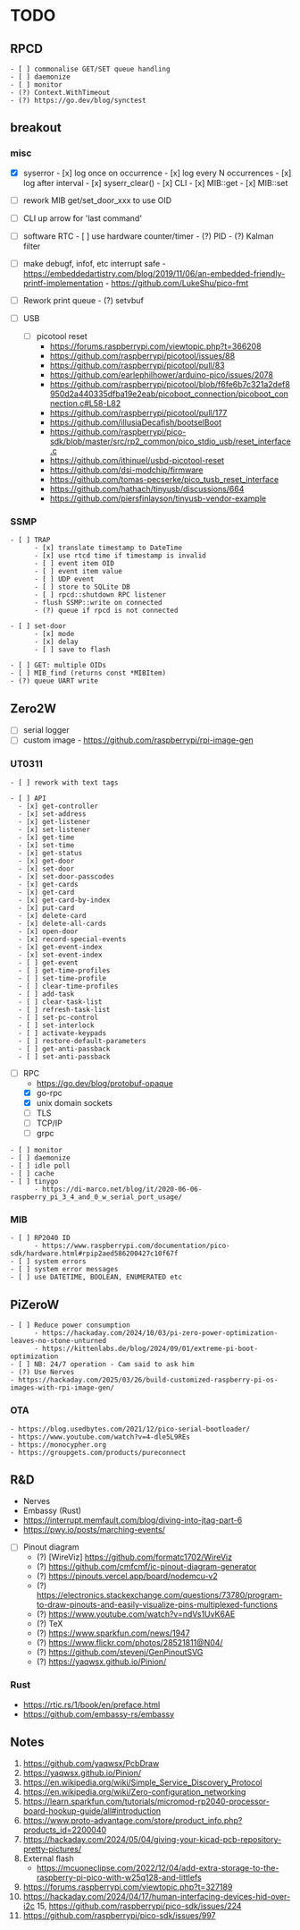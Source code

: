 # TODO

## RPCD
    - [ ] commonalise GET/SET queue handling
    - [ ] daemonize
    - [ ] monitor
    - (?) Context.WithTimeout 
    - (?) https://go.dev/blog/synctest

## breakout

### misc

- [x] syserror
      - [x] log once on occurrence
      - [x] log every N occurrences
      - [x] log after interval
      - [x] syserr_clear()
            - [x] CLI
            - [x] MIB::get
            - [x] MIB::set

- [ ] rework MIB get/set_door_xxx to use OID
- [ ] CLI up arrow for 'last command'
- [ ] software RTC
      - [ ] use hardware counter/timer
      - (?) PID
      - (?) Kalman filter

- [ ] make debugf, infof, etc interrupt safe
      - https://embeddedartistry.com/blog/2019/11/06/an-embedded-friendly-printf-implementation
      - https://github.com/LukeShu/pico-fmt

- [ ] Rework print queue
      - (?) setvbuf

- [ ] USB
    - [ ] picotool reset
        - https://forums.raspberrypi.com/viewtopic.php?t=366208
        - https://github.com/raspberrypi/picotool/issues/88
        - https://github.com/raspberrypi/picotool/pull/83
        - https://github.com/earlephilhower/arduino-pico/issues/2078
        - https://github.com/raspberrypi/picotool/blob/f6fe6b7c321a2def8950d2a440335dfba19e2eab/picoboot_connection/picoboot_connection.c#L58-L82
        - https://github.com/raspberrypi/picotool/pull/177
        - https://github.com/illusiaDecafish/bootselBoot
        - https://github.com/raspberrypi/pico-sdk/blob/master/src/rp2_common/pico_stdio_usb/reset_interface.c
        - https://github.com/ithinuel/usbd-picotool-reset
        - https://github.com/dsi-modchip/firmware
        - https://github.com/tomas-pecserke/pico_tusb_reset_interface
        - https://github.com/hathach/tinyusb/discussions/664
        - https://github.com/piersfinlayson/tinyusb-vendor-example

### SSMP
    - [ ] TRAP
          - [x] translate timestamp to DateTime
          - [x] use rtcd time if timestamp is invalid
          - [ ] event item OID
          - [ ] event item value
          - [ ] UDP event
          - [ ] store to SQLite DB
          - [ ] rpcd::shutdown RPC listener
          - flush SSMP::write on connected
          - (?) queue if rpcd is not connected

    - [ ] set-door
          - [x] mode
          - [x] delay
          - [ ] save to flash

    - [ ] GET: multiple OIDs
    - [ ] MIB_find (returns const *MIBItem)
    - (?) queue UART write

## Zero2W
- [ ] serial logger
- [ ] custom image
      - https://github.com/raspberrypi/rpi-image-gen

### UT0311
    - [ ] rework with text tags

    - [ ] API
      - [x] get-controller
      - [x] set-address
      - [x] get-listener
      - [x] set-listener
      - [x] get-time
      - [x] set-time
      - [x] get-status
      - [x] get-door
      - [x] set-door
      - [x] set-door-passcodes
      - [x] get-cards
      - [x] get-card
      - [x] get-card-by-index
      - [x] put-card
      - [x] delete-card
      - [x] delete-all-cards
      - [x] open-door
      - [x] record-special-events
      - [x] get-event-index
      - [x] set-event-index
      - [ ] get-event
      - [ ] get-time-profiles
      - [ ] set-time-profile
      - [ ] clear-time-profiles
      - [ ] add-task
      - [ ] clear-task-list
      - [ ] refresh-task-list
      - [ ] set-pc-control
      - [ ] set-interlock
      - [ ] activate-keypads
      - [ ] restore-default-parameters
      - [ ] get-anti-passback
      - [ ] set-anti-passback

   - [ ] RPC
      - https://go.dev/blog/protobuf-opaque
      - [x] go-rpc
      - [x] unix domain sockets
      - [ ] TLS
      - [ ] TCP/IP
      - [ ] grpc

    - [ ] monitor
    - [ ] daemonize
    - [ ] idle poll
    - [ ] cache
    - [ ] tinygo
          - https://di-marco.net/blog/it/2020-06-06-raspberry_pi_3_4_and_0_w_serial_port_usage/

### MIB
    - [ ] RP2040 ID
          - https://www.raspberrypi.com/documentation/pico-sdk/hardware.html#rpip2aed586200427c10f67f
    - [ ] system errors
    - [ ] system error messages
    - [ ] use DATETIME, BOOLEAN, ENUMERATED etc

## PiZeroW
    - [ ] Reduce power consumption
          - https://hackaday.com/2024/10/03/pi-zero-power-optimization-leaves-no-stone-unturned
          - https://kittenlabs.de/blog/2024/09/01/extreme-pi-boot-optimization
    - [ ] NB: 24/7 operation - Cam said to ask him
    - (?) Use Nerves
    - https://hackaday.com/2025/03/26/build-customized-raspberry-pi-os-images-with-rpi-image-gen/

### OTA
    - https://blog.usedbytes.com/2021/12/pico-serial-bootloader/
    - https://www.youtube.com/watch?v=4-dle5L9REs
    - https://monocypher.org
    - https://groupgets.com/products/pureconnect

## R&D
- Nerves
- Embassy (Rust)
- https://interrupt.memfault.com/blog/diving-into-jtag-part-6
- https://pwy.io/posts/marching-events/
- [ ] Pinout diagram
     - (?) [WireViz] https://github.com/formatc1702/WireViz
     - (?) https://github.com/cmfcmf/ic-pinout-diagram-generator
     - (?) https://pinouts.vercel.app/board/nodemcu-v2
     - (?) https://electronics.stackexchange.com/questions/73780/program-to-draw-pinouts-and-easily-visualize-pins-multiplexed-functions
     - (?) https://www.youtube.com/watch?v=ndVs1UvK6AE
     - (?) TeX
     - (?) https://www.sparkfun.com/news/1947
     - (?) https://www.flickr.com/photos/28521811@N04/
     - (?) https://github.com/stevenj/GenPinoutSVG
     - (?) https://yaqwsx.github.io/Pinion/

### Rust
- https://rtic.rs/1/book/en/preface.html
- https://github.com/embassy-rs/embassy

## Notes
1. https://github.com/yaqwsx/PcbDraw
2. https://yaqwsx.github.io/Pinion/
3. https://en.wikipedia.org/wiki/Simple_Service_Discovery_Protocol
4. https://en.wikipedia.org/wiki/Zero-configuration_networking
5. https://learn.sparkfun.com/tutorials/micromod-rp2040-processor-board-hookup-guide/all#introduction
6. https://www.proto-advantage.com/store/product_info.php?products_id=2200040
11. https://hackaday.com/2024/05/04/giving-your-kicad-pcb-repository-pretty-pictures/
12. External flash
    - https://mcuoneclipse.com/2022/12/04/add-extra-storage-to-the-raspberry-pi-pico-with-w25q128-and-littlefs
13. https://forums.raspberrypi.com/viewtopic.php?t=327189
14. https://hackaday.com/2024/04/17/human-interfacing-devices-hid-over-i2c
15, https://github.com/raspberrypi/pico-sdk/issues/224
16. https://github.com/raspberrypi/pico-sdk/issues/997
